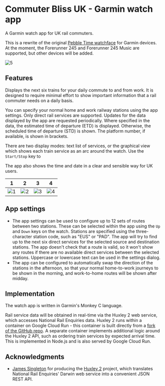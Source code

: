 # Commuter Bliss UK - Garmin watch app

A Garmin watch app for UK rail commuters.

This is a rewrite of the original [Pebble Time watchface]( https://github.com/stevenblair/commuter-bliss-uk) for Garmin devices. At the moment, the Forerunner 245 and Forerunner 245 Music are supported, but other devices will be added.

![5](https://user-images.githubusercontent.com/785994/209989510-13d6abb7-da7a-4480-ab42-06b1b023afda.png)

## Features

Displays the next six trains for your daily commute to and from work. It is designed to require minimal effort to show important information that a rail commuter needs on a daily basis.

You can specify your normal home and work railway stations using the app settings. Only direct rail services are supported. Updates for the data displayed by the app are requested periodically. Where specified in the data, the estimated time of departure (ETD) is displayed. Otherwise, the scheduled time of departure (STD) is shown. The platform number, if available, is shown in brackets.

There are two display modes: text list of services, or the graphical view which shows each train service as an arc around the watch. Use the `Start/Stop` key to 

The app also shows the time and date in a clear and sensible way for UK users.

 1 |  2  |  3  |  4
--- | --- | --- | ---
![1](https://user-images.githubusercontent.com/785994/209987692-c00e7e8a-69da-43fa-ad80-fbaa9876bfad.png)  | ![2](https://user-images.githubusercontent.com/785994/209987700-85dd3a8c-8f57-47af-af95-37e32866cda2.png) | ![3](https://user-images.githubusercontent.com/785994/209987713-e618330b-56dc-45dc-ba68-df2e302ea097.png) | ![4](https://user-images.githubusercontent.com/785994/209987719-97ad62ff-e832-4afa-b119-0f1076b4fab8.png)

## App settings

* The app settings can be used to configure up to 12 sets of routes between two stations. These can be selected within the app using the `Up` and `Down` keys on the watch. Stations are specified using the three-character station code, such as "EUS" or "PAD". The app will try to find up to the next six direct services for the selected source and destination stations. The app doesn't check that a route is valid, so it won't show any routes if there are no available direct services between the selected stations. Uppercase or lowercase text can be used in the settings dialog.
* The app can be configured to automatically swap the direction of the stations in the afternoon, so that your normal home-to-work journeys to be shown in the morning, and work-to-home routes will be shown after midday.

## Implementation

The watch app is written in Garmin's Monkey C language.

Rail service data will be obtained in real-time via the Huxley 2 web service, which accesses National Rail Enquiries data. Huxley 2 runs within a container on Google Cloud Run - this container is built directly from a [fork of the GitHub repo](https://github.com/stevenblair/Huxley2). A separate container implements additional logic around the Huxley 2 API, such as ordering train services by expected arrival time. This is implemented in Node.js and is also served by Google Cloud Run.

## Acknowledgments

* [James Singleton](https://unop.uk/) for producing the [Huxley 2](https://github.com/jpsingleton/Huxley2) project, which translates National Rail Enquiries' Darwin web service into a convenient JSON REST API.
